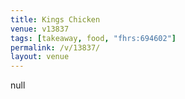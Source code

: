 ```yaml
---
title: Kings Chicken
venue: v13837
tags: [takeaway, food, "fhrs:694602"]
permalink: /v/13837/
layout: venue
---
```

null